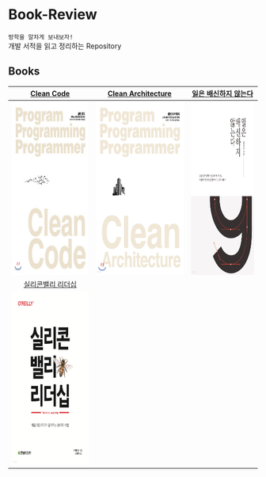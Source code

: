 # Book-Review

`방학을 알차게 보내보자!`  
개발 서적을 읽고 정리하는 Repository

## Books

|                 [Clean Code](books/Clean%20Code)                 |             [Clean Architecture](books/Clean%20Architecture)             |           [일은 배신하지 않는다](books/일은%20배신하지%20않는다)           |
| :--------------------------------------------------------------: | :----------------------------------------------------------------------: | :------------------------------------------------------------------------: |
| <img src="images/Clean-Code.jpeg" width="265px" height="350px"/> | <img src="images/Clean-Architecture.jpeg" width="267px" height="350px"/> | <img src="images/일은-배신하지-않는다.jpeg" width="238px" height="350px"/> |
|                 [실리콘밸리 리더십](books/Silicon%20Valley%20Leadership)                 |             []()             |           []()           |
| <img src="images/Silicon-Valley-Leadership.jpeg" width="246px" height="350px"/> | <img src="" width="px" height="350px"/> | <img src="" width="px" height="350px"/> |
